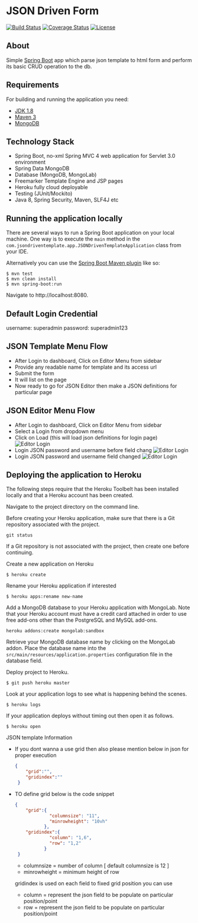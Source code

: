 # JSON Driven Form

[![Build Status](https://travis-ci.org/codecentric/springboot-sample-app.svg?branch=master)](https://travis-ci.org/codecentric/springboot-sample-app)
[![Coverage Status](https://coveralls.io/repos/github/codecentric/springboot-sample-app/badge.svg?branch=master)](https://coveralls.io/github/codecentric/springboot-sample-app?branch=master)
[![License](http://img.shields.io/:license-apache-blue.svg)](http://www.apache.org/licenses/LICENSE-2.0.html)

## About
Simple [Spring Boot](http://projects.spring.io/spring-boot/) app which parse json template to html form and perform its basic CRUD operation to the db.

## Requirements

For building and running the application you need:

- [JDK 1.8](http://www.oracle.com/technetwork/java/javase/downloads/jdk8-downloads-2133151.html)
- [Maven 3](https://maven.apache.org)
- [MongoDB](https://www.mongodb.com/)

## Technology Stack
-  Spring Boot, no-xml Spring MVC 4 web application for Servlet 3.0 environment
-  Spring Data MongoDB
-  Database (MongoDB, MongoLab)
-  Freemarker Template Engine and JSP pages
-  Heroku fully cloud deployable
-  Testing (JUnit/Mockito)
-  Java 8, Spring Security, Maven, SLF4J etc

## Running the application locally

There are several ways to run a Spring Boot application on your local machine. One way is to execute the `main` method in the `com.jsondriventemplate.app.JSONDrivenTemplateApplication` class from your IDE.

Alternatively you can use the [Spring Boot Maven plugin](https://docs.spring.io/spring-boot/docs/current/reference/html/build-tool-plugins-maven-plugin.html) like so:

```shell
$ mvn test
$ mvn clean install  
$ mvn spring-boot:run
```
Navigate to http://localhost:8080.

## Default Login Credential
username: superadmin
password: superadmin123

## JSON Template Menu Flow
- After Login to dashboard, Click on Editor Menu from sidebar
- Provide any readable name for template and its access url
- Submit the form
- It will list on the page
- Now ready to go for JSON Editor then make a JSON definitions for particular page 

## JSON Editor Menu Flow
- After Login to dashboard, Click on Editor Menu from sidebar
- Select a Login from dropdown menu
- Click on Load (this will load json definitions for login page)
    ![Editor Login](https://github.com/nrynjoshi/jsonDrivenForm/master/img/Editor-with-Login-Page.JPG?raw=true)
- Login JSON password and username before field chang
    ![Editor Login](https://github.com/nrynjoshi/jsonDrivenForm/master/img/Editor-Login-Page-Before-Password-Changed.JPG?raw=true)
- Login JSON password and username field changed
    ![Editor Login](https://github.com/nrynjoshi/jsonDrivenForm/master/img/Editor-Login-Page-After-Password-Changed.JPG?raw=true)    

## Deploying the application to Heroku

The following steps require that the Heroku Toolbelt has been installed locally and that a Heroku account has been created.

Navigate to the project directory on the command line.

Before creating your Heroku application, make sure that there is a Git repository associated with the project.
```shell
git status
```
If a Git repository is not associated with the project, then create one before continuing.

Create a new application on Heroku
```shell
$ heroku create
```
Rename your Heroku application if interested
```shell
$ heroku apps:rename new-name
```
Add a MongoDB database to your Heroku application with MongoLab. Note that your Heroku account must have a credit card attached in order to use free add-ons other than the PostgreSQL and MySQL add-ons.
```shell
heroku addons:create mongolab:sandbox
```

Retrieve your MongoDB database name by clicking on the MongoLab addon. Place the database name into the `src/main/resources/application.properties` configuration file in the database field.

Deploy project to Heroku.  
```
$ git push heroku master
```

Look at your application logs to see what is happening behind the scenes.  
```
$ heroku logs
```

If your application deploys without timing out then open it as follows. 
```
$ heroku open
```

JSON template Information
- If you dont wanna a use grid then also please mention  below in json for proper execution
    ```json
    {
        "grid":"",
        "gridindex":""
     }
    ```
- TO define grid below is the code snippet
    ```json
    {
        "grid":{
                 "columnsize": "11",
                 "minrowheight": "10vh"
               },
        "gridindex":{
                 "column": "1,6",
                 "row": "1,2"
               }
     }
    ```
    - columnsize = number of column [ default columnsize is 12 ]  
    -  minrowheight = minimum height of row 
    
    gridindex is used on each field to fixed grid position you can use
    - column = represent the json field to be populate on particular position/point
    - row = represent the json field to be populate on particular position/point
             
     
